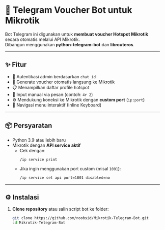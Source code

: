 # 🤖 Telegram Voucher Bot untuk Mikrotik

Bot Telegram ini digunakan untuk **membuat voucher Hotspot Mikrotik** secara otomatis melalui API Mikrotik.  
Dibangun menggunakan **python-telegram-bot** dan **librouteros**.

---

## ✨ Fitur

- 🔐 Autentikasi admin berdasarkan `chat_id`
- 🎫 Generate voucher otomatis langsung ke Mikrotik
- 📋 Menampilkan daftar profile hotspot
- 📌 Input manual via pesan (contoh: `4r 2`)
- ⚙️ Mendukung koneksi ke Mikrotik dengan **custom port** (`ip:port`)
- 💬 Navigasi menu interaktif (Inline Keyboard)

---

## 📦 Persyaratan

- Python 3.9 atau lebih baru
- Mikrotik dengan **API service aktif**
  - Cek dengan:
    ```
    /ip service print
    ```
  - Jika ingin menggunakan port custom (misal `1001`):
    ```
    /ip service set api port=1001 disabled=no
    ```

---

## ⚙️ Instalasi

1. **Clone repository** atau salin script bot ke folder:
   ```bash
   git clone https://github.com/noobsid/Mikrotik-Telegram-Bot.git
   cd Mikrotik-Telegram-Bot
